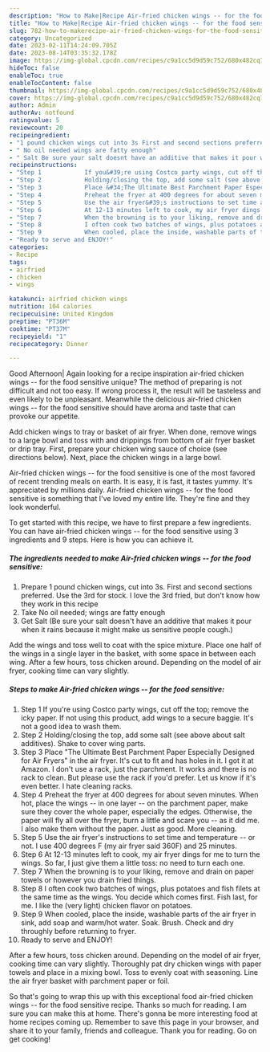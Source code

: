 ```yaml
---
description: "How to Make|Recipe Air-fried chicken wings -- for the food sensitive {That is Simple"
title: "How to Make|Recipe Air-fried chicken wings -- for the food sensitive {That is Simple"
slug: 782-how-to-makerecipe-air-fried-chicken-wings-for-the-food-sensitive-that-is-simple
category: Uncategorized
date: 2023-02-11T14:24:09.705Z
date: 2023-08-14T03:35:32.178Z
image: https://img-global.cpcdn.com/recipes/c9a1cc5d9d59c752/680x482cq70/air-fried-chicken-wings-for-the-food-sensitive-recipe-main-photo.jpg
hideToc: false
enableToc: true
enableTocContent: false
thumbnail: https://img-global.cpcdn.com/recipes/c9a1cc5d9d59c752/680x482cq70/air-fried-chicken-wings-for-the-food-sensitive-recipe-main-photo.jpg
cover: https://img-global.cpcdn.com/recipes/c9a1cc5d9d59c752/680x482cq70/air-fried-chicken-wings-for-the-food-sensitive-recipe-main-photo.jpg
author: Admin
authorAv: notfound
ratingvalue: 5
reviewcount: 20
recipeingredient:
- "1 pound chicken wings cut into 3s First and second sections preferred Use the 3rd for stock I love the 3rd fried but dont know how they work in this recipe"
- " No oil needed wings are fatty enough"
- " Salt Be sure your salt doesnt have an additive that makes it pour when it rains because it might make us sensitive people cough"
recipeinstructions:
- "Step 1            If you&#39;re using Costco party wings, cut off the top; remove the icky paper.  If not using this product, add wings to a secure baggie.  It&#39;s not a good idea to wash them."
- "Step 2            Holding/closing the top, add some salt (see above about salt additives). Shake to cover wing parts."
- "Step 3            Place &#34;The Ultimate Best Parchment Paper Especially Designed for Air Fryers&#34; in the air fryer. It&#39;s cut to fit and has holes in it. I got it at Amazon. I don&#39;t use a rack, just the parchment. It works and there is no rack to clean. But please use the rack if you&#39;d prefer. Let us know if it&#39;s even better. I hate cleaning racks."
- "Step 4            Preheat the fryer at 400 degrees for about seven minutes. When hot, place the wings -- in one layer -- on the parchment paper, make sure they cover the whole paper, especially the edges. Otherwise, the paper will fly all over the fryer, burn a little and scare you -- as it did me. I also make them without the paper. Just as good. More cleaning."
- "Step 5            Use the air fryer&#39;s instructions to set time and temperature -- or not. I use 400 degrees F (my air fryer said 360F) and 25 minutes."
- "Step 6            At 12-13 minutes left to cook, my air fryer dings for me to turn the wings. So far, I just give them a little toss: no need to turn each one."
- "Step 7            When the browning is to your liking, remove and drain on paper towels or however you drain fried things."
- "Step 8            I often cook two batches of wings, plus potatoes and fish filets at the same time as the wings. You decide which comes first. Fish last, for me. I like the (very light) chicken flavor on potatoes."
- "Step 9            When cooled, place the inside, washable parts of the air fryer in sink, add soap and warm/hot water. Soak. Brush. Check and dry throughly before returning to fryer."
- "Ready to serve and ENJOY!"
categories:
- Recipe
tags:
- airfried
- chicken
- wings

katakunci: airfried chicken wings 
nutrition: 104 calories
recipecuisine: United Kingdom
preptime: "PT36M"
cooktime: "PT37M"
recipeyield: "1"
recipecategory: Dinner

---
```



Good Afternoon| Again looking for a recipe inspiration air-fried chicken wings -- for the food sensitive unique? The method of preparing is not difficult and not too easy. If wrong process it, the result will be tasteless and even likely to be unpleasant. Meanwhile the delicious air-fried chicken wings -- for the food sensitive should have aroma and taste that can provoke our appetite.





Add chicken wings to tray or basket of air fryer. When done, remove wings to a large bowl and toss with and drippings from bottom of air fryer basket or drip tray. First, prepare your chicken wing sauce of choice (see directions below). Next, place the chicken wings in a large bowl.

Air-fried chicken wings -- for the food sensitive is one of the most favored of recent trending meals on earth. It is easy, it is fast, it tastes yummy. It's appreciated by millions daily. Air-fried chicken wings -- for the food sensitive is something that I've loved my entire life. They're fine and they look wonderful.


To get started with this recipe, we have to first prepare a few ingredients. You can have air-fried chicken wings -- for the food sensitive using 3 ingredients and 9 steps. Here is how you can achieve it.

<!--inarticleads1-->

##### The ingredients needed to make Air-fried chicken wings -- for the food sensitive:

1. Prepare 1 pound chicken wings, cut into 3s. First and second sections preferred. Use the 3rd for stock. I love the 3rd fried, but don&#39;t know how they work in this recipe
1. Take  No oil needed; wings are fatty enough
1. Get  Salt (Be sure your salt doesn&#39;t have an additive that makes it pour when it rains because it might make us sensitive people cough.)


Add the wings and toss well to coat with the spice mixture. Place one half of the wings in a single layer in the basket, with some space in between each wing. After a few hours, toss chicken around. Depending on the model of air fryer, cooking time can vary slightly. 

<!--inarticleads2-->

##### Steps to make Air-fried chicken wings -- for the food sensitive:

1. Step 1            If you&#39;re using Costco party wings, cut off the top; remove the icky paper.  If not using this product, add wings to a secure baggie.  It&#39;s not a good idea to wash them.
1. Step 2            Holding/closing the top, add some salt (see above about salt additives). Shake to cover wing parts.
1. Step 3            Place &#34;The Ultimate Best Parchment Paper Especially Designed for Air Fryers&#34; in the air fryer. It&#39;s cut to fit and has holes in it. I got it at Amazon. I don&#39;t use a rack, just the parchment. It works and there is no rack to clean. But please use the rack if you&#39;d prefer. Let us know if it&#39;s even better. I hate cleaning racks.
1. Step 4            Preheat the fryer at 400 degrees for about seven minutes. When hot, place the wings -- in one layer -- on the parchment paper, make sure they cover the whole paper, especially the edges. Otherwise, the paper will fly all over the fryer, burn a little and scare you -- as it did me. I also make them without the paper. Just as good. More cleaning.
1. Step 5            Use the air fryer&#39;s instructions to set time and temperature -- or not. I use 400 degrees F (my air fryer said 360F) and 25 minutes.
1. Step 6            At 12-13 minutes left to cook, my air fryer dings for me to turn the wings. So far, I just give them a little toss: no need to turn each one.
1. Step 7            When the browning is to your liking, remove and drain on paper towels or however you drain fried things.
1. Step 8            I often cook two batches of wings, plus potatoes and fish filets at the same time as the wings. You decide which comes first. Fish last, for me. I like the (very light) chicken flavor on potatoes.
1. Step 9            When cooled, place the inside, washable parts of the air fryer in sink, add soap and warm/hot water. Soak. Brush. Check and dry throughly before returning to fryer.
1. Ready to serve and ENJOY!

After a few hours, toss chicken around. Depending on the model of air fryer, cooking time can vary slightly. Thoroughly pat dry chicken wings with paper towels and place in a mixing bowl. Toss to evenly coat with seasoning. Line the air fryer basket with parchment paper or foil. 

So that's going to wrap this up with this exceptional food air-fried chicken wings -- for the food sensitive recipe. Thanks so much for reading. I am sure you can make this at home. There's gonna be more interesting food at home recipes coming up. Remember to save this page in your browser, and share it to your family, friends and colleague. Thank you for reading. Go on get cooking!
